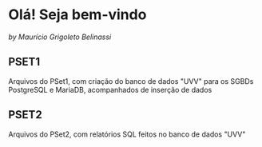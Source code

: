 # Olá! Seja bem-vindo  
_by Maurício Grigoleto Belinassi_  <br/>


## PSET1  
Arquivos do PSet1, com criação do banco de dados "UVV" para os SGBDs PostgreSQL e MariaDB, acompanhados de inserção de dados  <br/>

## PSET2  
Arquivos do PSet2, com relatórios SQL feitos no banco de dados "UVV"
